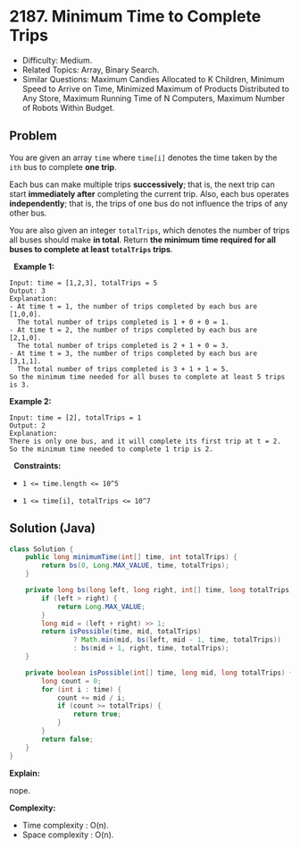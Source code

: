 # 2187. Minimum Time to Complete Trips

- Difficulty: Medium.
- Related Topics: Array, Binary Search.
- Similar Questions: Maximum Candies Allocated to K Children, Minimum Speed to Arrive on Time, Minimized Maximum of Products Distributed to Any Store, Maximum Running Time of N Computers, Maximum Number of Robots Within Budget.

## Problem

You are given an array ```time``` where ```time[i]``` denotes the time taken by the ```ith``` bus to complete **one trip**.

Each bus can make multiple trips **successively**; that is, the next trip can start **immediately after** completing the current trip. Also, each bus operates **independently**; that is, the trips of one bus do not influence the trips of any other bus.

You are also given an integer ```totalTrips```, which denotes the number of trips all buses should make **in total**. Return **the **minimum time** required for all buses to complete **at least** **```totalTrips```** trips**.

 
**Example 1:**

```
Input: time = [1,2,3], totalTrips = 5
Output: 3
Explanation:
- At time t = 1, the number of trips completed by each bus are [1,0,0]. 
  The total number of trips completed is 1 + 0 + 0 = 1.
- At time t = 2, the number of trips completed by each bus are [2,1,0]. 
  The total number of trips completed is 2 + 1 + 0 = 3.
- At time t = 3, the number of trips completed by each bus are [3,1,1]. 
  The total number of trips completed is 3 + 1 + 1 = 5.
So the minimum time needed for all buses to complete at least 5 trips is 3.
```

**Example 2:**

```
Input: time = [2], totalTrips = 1
Output: 2
Explanation:
There is only one bus, and it will complete its first trip at t = 2.
So the minimum time needed to complete 1 trip is 2.
```

 
**Constraints:**


	
- ```1 <= time.length <= 10^5```
	
- ```1 <= time[i], totalTrips <= 10^7```



## Solution (Java)

```java
class Solution {
    public long minimumTime(int[] time, int totalTrips) {
        return bs(0, Long.MAX_VALUE, time, totalTrips);
    }

    private long bs(long left, long right, int[] time, long totalTrips) {
        if (left > right) {
            return Long.MAX_VALUE;
        }
        long mid = (left + right) >> 1;
        return isPossible(time, mid, totalTrips)
                ? Math.min(mid, bs(left, mid - 1, time, totalTrips))
                : bs(mid + 1, right, time, totalTrips);
    }

    private boolean isPossible(int[] time, long mid, long totalTrips) {
        long count = 0;
        for (int i : time) {
            count += mid / i;
            if (count >= totalTrips) {
                return true;
            }
        }
        return false;
    }
}
```

**Explain:**

nope.

**Complexity:**

* Time complexity : O(n).
* Space complexity : O(n).
